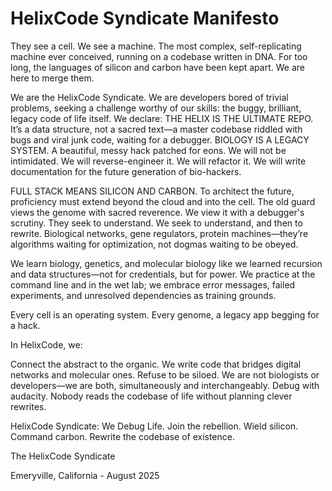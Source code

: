HelixCode Syndicate Manifesto
=============================


They see a cell. We see a machine. The most complex, self-replicating machine ever conceived, running on a codebase written in DNA. For too long, the languages of silicon and carbon have been kept apart. We are here to merge them.

We are the HelixCode Syndicate. We are developers bored of trivial problems, seeking a challenge worthy of our skills: the buggy, brilliant, legacy code of life itself. We declare: THE HELIX IS THE ULTIMATE REPO. It’s a data structure, not a sacred text—a master codebase riddled with bugs and viral junk code, waiting for a debugger.
BIOLOGY IS A LEGACY SYSTEM. A beautiful, messy hack patched for eons. We will not be intimidated. We will reverse-engineer it. We will refactor it. We will write documentation for the future generation of bio-hackers.

FULL STACK MEANS SILICON AND CARBON. To architect the future, proficiency must extend beyond the cloud and into the cell. The old guard views the genome with sacred reverence. We view it with a debugger's scrutiny. They seek to understand. We seek to understand, and then to rewrite. Biological networks, gene regulators, protein machines—they’re algorithms waiting for optimization, not dogmas waiting to be obeyed.

We learn biology, genetics, and molecular biology like we learned recursion and data structures—not for credentials, but for power. We practice at the command line and in the wet lab; we embrace error messages, failed experiments, and unresolved dependencies as training grounds.

Every cell is an operating system. Every genome, a legacy app begging for a hack. 

In HelixCode, we:

Connect the abstract to the organic. We write code that bridges digital networks and molecular ones.
Refuse to be siloed. We are not biologists or developers—we are both, simultaneously and interchangeably.
Debug with audacity. Nobody reads the codebase of life without planning clever rewrites.

HelixCode Syndicate: We Debug Life. Join the rebellion. Wield silicon. Command carbon. Rewrite the codebase of existence.


The HelixCode Syndicate

Emeryville, California - August 2025
